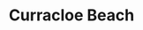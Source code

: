 ---
title: "Curracloe Beach"
address: "Curracloe, Co. Wexford"
tel: "+353 (0)53 914 2211"
county: "Wexford"
category: "Beaches"
type: "Content"
lat: "52.393226623535156"
lng: "-6.3995819091796875"
---